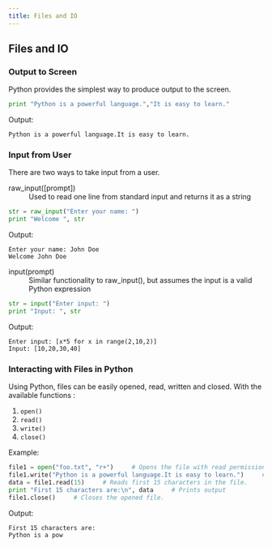 ```yaml
---
title: Files and IO
---
```

## Files and IO

### Output to Screen
Python provides the simplest way to produce output to the screen. 
```python
print "Python is a powerful language.","It is easy to learn."
```
Output: 
```
Python is a powerful language.It is easy to learn.
```

### Input from User
There are two ways to take input from a user.
<dl>
  <dt> raw_input([prompt]) </dt>
  <dd>Used to read one line from standard input and returns it as a string</dd>
</dl>

```python
str = raw_input("Enter your name: ")
print "Welcome ", str
```
Output: 
```
Enter your name: John Doe
Welcome John Doe
```
<dl>
  <dt>input(prompt)</dt>
  <dd>Similar functionality to raw_input(), but assumes the input is a valid Python expression</dd>
</dl>

```python
str = input("Enter input: ")
print "Input: ", str
```
Output: 
```
Enter input: [x*5 for x in range(2,10,2)]
Input: [10,20,30,40]
```
### Interacting with Files in Python
Using Python, files can be easily opened, read, written and closed. With the available functions :
  1. <code>open()</code>
  2. <code>read()</code>
  3. <code>write()</code>
  4. <code>close()</code>

Example:
```python
file1 = open("foo.txt", "r+")     # Opens the file with read permission.  
file1.write("Python is a powerful language.It is easy to learn.")     # Writes data into the file.
data = file1.read(15)     # Reads first 15 characters in the file.
print "First 15 characters are:\n", data     # Prints output
file1.close()     # Closes the opened file.
```
Output:
```
First 15 characters are:
Python is a pow
```
